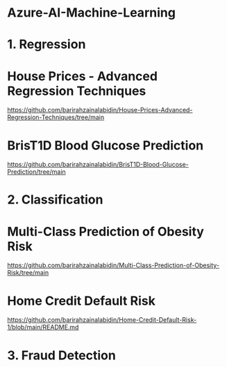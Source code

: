 # Azure-AI-Machine-Learning


# 1. Regression


# House Prices - Advanced Regression Techniques


https://github.com/barirahzainalabidin/House-Prices-Advanced-Regression-Techniques/tree/main


# BrisT1D Blood Glucose Prediction


https://github.com/barirahzainalabidin/BrisT1D-Blood-Glucose-Prediction/tree/main





# 2. Classification


# Multi-Class Prediction of Obesity Risk


https://github.com/barirahzainalabidin/Multi-Class-Prediction-of-Obesity-Risk/tree/main



# Home Credit Default Risk


https://github.com/barirahzainalabidin/Home-Credit-Default-Risk-1/blob/main/README.md






# 3. Fraud Detection 




